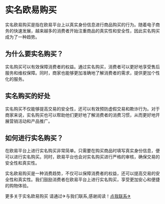 # 实名欧易购买

实名欧易购买是指在欧易平台上以真实身份信息进行商品购买的行为。随着电子商务的快速发展，越来越多的消费者开始注重商品的真实性和安全性，因此实名购买成为了一种趋势。

## 为什么要实名购买？

实名购买可以有效保障消费者的权益。通过实名购买，消费者可以更好地享受售后服务和维权保障。同时，商家也能够更加准确地了解消费者的需求，提供更加个性化的服务。

## 实名购买的好处

实名购买不仅能够提高交易的安全性，还可以有效预防虚假交易和欺诈行为。对于商家来说，实名购买也可以帮助他们更好地了解消费者的消费习惯，从而更好地开展营销活动和产品推广。

## 如何进行实名购买？

在欧易平台上进行实名购买非常简单。只需要在购买商品时填写真实身份信息，便可以进行实名购买。同时，欧易平台也会对实名购买进行严格的审核，确保交易的安全性和真实性。

实名欧易购买是一种消费趋势，不仅可以保障消费者的权益，还可以提高交易的安全性和真实性。我们鼓励消费者在欧易平台上进行实名购买，享受更加安心和便捷的购物体验。

更多关于实名欧易购买 请通过✈与我们联系,感谢阅读！[点我联系✈](https://faq.k02.cc)